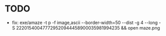 
# TODO

- fix: exe/amaze -t p -f image,ascii --border-width=50 --dist -g 4 --long -S 222015400477729520944458900035981994235 && open maze.png
